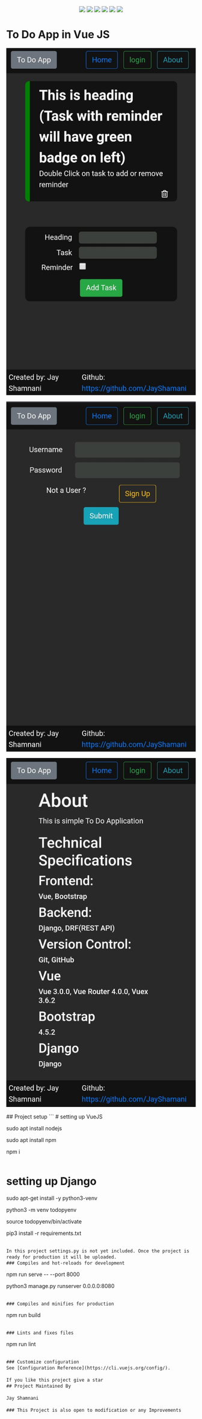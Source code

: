 <div align="center">
<a href="https://github.com/vuejs/vue"><img src="https://img.shields.io/badge/vue-3.0.0-brightgreen?style=for-the-badge" /></a>
<a href="https://github.com/vuejs/vuex"><img src="https://img.shields.io/badge/vuex-4.0.0-green?style=for-the-badge" /></a>
<a href="https://github.com/vuejs/vue-router"><img src="https://img.shields.io/badge/vuerouter-4.5.0-yellowgreen?style=for-the-badge" /></a>
<a href="https://github.com/django/django"><img src="https://img.shields.io/badge/django-3.1.7-blue?style=for-the-badge" /></a>
<a href="https://github.com/encode/django-rest-framework"><img src="https://img.shields.io/badge/djangorestframework-3.12.4-blueviolet?style=for-the-badge" /></a>
<a href="https://www.postgresql.org/"><img src="https://img.shields.io/badge/PostgreSQL-13.0.0-121212?style=for-the-badge" /></a>
</div>

# To Do App in Vue JS
<div>

![Home Page](https://github.com/JayShamani/todoapp-in-vue/blob/master/screenshots/TodoHome.jpeg?raw=true)

![Login Page](https://github.com/JayShamani/todoapp-in-vue/blob/master/screenshots/TodoLogin.jpeg?raw=true)

![About Page](https://github.com/JayShamani/todoapp-in-vue/blob/master/screenshots/TodoAbout.jpeg?raw=true)

</div>
## Project setup
```
# setting up VueJS

sudo apt install nodejs

sudo apt install npm

npm i
```
```
# setting up Django

sudo apt-get install -y python3-venv

python3 -m venv todopyenv

source todopyenv/bin/activate

pip3 install -r requirements.txt
```

In this project settings.py is not yet included. Once the project is ready for production it will be uploaded.
### Compiles and hot-reloads for development
```
npm run serve -- --port 8000

python3 manage.py runserver 0.0.0.0:8080
```

### Compiles and minifies for production
```
npm run build
```

### Lints and fixes files
```
npm run lint
```

### Customize configuration
See [Configuration Reference](https://cli.vuejs.org/config/).

If you like this project give a star
## Project Maintained By

Jay Shamnani

### This Project is also open to modification or any Improvements